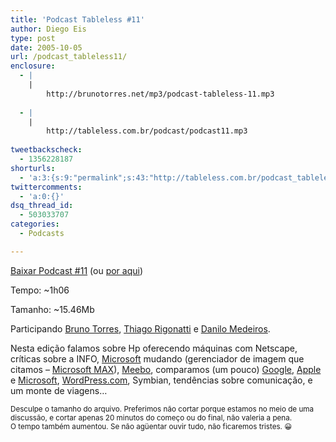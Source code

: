 ```yaml
---
title: 'Podcast Tableless #11'
author: Diego Eis
type: post
date: 2005-10-05
url: /podcast_tableless11/
enclosure:
  - |
    |
        http://brunotorres.net/mp3/podcast-tableless-11.mp3
        
  - |
    |
        http://tableless.com.br/podcast/podcast11.mp3
        
tweetbackscheck:
  - 1356228187
shorturls:
  - 'a:3:{s:9:"permalink";s:43:"http://tableless.com.br/podcast_tableless11";s:7:"tinyurl";s:26:"http://tinyurl.com/3ujet68";s:4:"isgd";s:19:"http://is.gd/y8TMIx";}'
twittercomments:
  - 'a:0:{}'
dsq_thread_id:
  - 503033707
categories:
  - Podcasts

---
```

[Baixar Podcast #11][1] (ou [por aqui][2])
                          
Tempo: ~1h06
                          
Tamanho: ~15.46Mb 

Participando [Bruno Torres][3], [Thiago Rigonatti][4] e [Danilo Medeiros][5].
                          
Nesta edição falamos sobre Hp oferecendo máquinas com Netscape, críticas sobre a INFO, [Microsoft][6] mudando (gerenciador de imagem que citamos &#8211; [Microsoft MAX][7]), [Meebo][8], comparamos (um pouco) [Google][9], [Apple][10] e [Microsoft][6], [WordPress.com][11], Symbian, tendências sobre comunicação, e um monte de viagens&#8230; 

<small>Desculpe o tamanho do arquivo. Preferimos não cortar porque estamos no meio de uma discussão, e cortar apenas 20 minutos do começo ou do final, não valeria a pena.<br /> O tempo também aumentou. Se não agüentar ouvir tudo, não ficaremos tristes. 😀</small>

 [1]: http://brunotorres.net/mp3/podcast-tableless-11.mp3 "Podcast Tableless 11"
 [2]: http://tableless.com.br/podcast/podcast11.mp3
 [3]: http://brunotorres.net
 [4]: http://www.rigonatti.com.br/
 [5]: http://www.digitalminds.com.br/
 [6]: http://www.microsoft.com/ "Microsoft"
 [7]: http://www.microsoft.com/max/index.html
 [8]: http://www.meebo.com/ "Meebo - Instant Messengers Online"
 [9]: http://www.google.com/ "Google"
 [10]: http://www.apple.com/ "Apple"
 [11]: http://www.wordpress.com/ "WordPress.com"